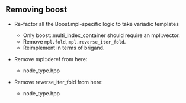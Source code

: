 ## Removing boost

- Re-factor all the Boost.mpl-specific logic to take variadic templates
  - Only boost::multi_index_container should require an mpl::vector.
  - Remove `mpl.fold`, `mpl.reverse_iter_fold`.
  - Reimplement in terms of brigand.

- Remove mpl::deref from here:
    - node_type.hpp

- Remove reverse_iter_fold from here:
    - node_type.hpp
